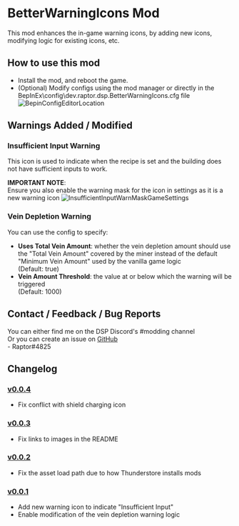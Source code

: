 # BetterWarningIcons Mod
This mod enhances the in-game warning icons, by adding new icons, modifying logic for existing icons, etc.    

## How to use this mod
* Install the mod, and reboot the game.
* (Optional) Modify configs using the mod manager or directly in the BepInEx\config\dev.raptor.dsp.BetterWarningIcons.cfg file
![BepinConfigEditorLocation](https://github.com/Velociraptor115/DSPMods/blob/main/BetterWarningIcons/Thunderstore/Docs/BepinConfigEditorLocation.png?raw=true)

## Warnings Added / Modified

### Insufficient Input Warning

This icon is used to indicate when the recipe is set and the building does not have sufficient inputs to work.

**IMPORTANT NOTE**:  
Ensure you also enable the warning mask for the icon in settings as it is a new warning icon
![InsufficientInputWarnMaskGameSettings](https://github.com/Velociraptor115/DSPMods/blob/main/BetterWarningIcons/Thunderstore/Docs/InsufficientInputWarnMaskGameSettings.png?raw=true)

### Vein Depletion Warning
You can use the config to specify:
* **Uses Total Vein Amount**: whether the vein depletion amount should use the "Total Vein Amount" covered by the miner instead of the default "Minimum Vein Amount" used by the vanilla game logic  
(Default: true)
* **Vein Amount Threshold**: the value at or below which the warning will be triggered  
(Default: 1000)
## Contact / Feedback / Bug Reports
You can either find me on the DSP Discord's #modding channel  
Or you can create an issue on [GitHub](https://github.com/Velociraptor115/DSPMods)  
\- Raptor#4825

## Changelog

### [v0.0.4](https://dsp.thunderstore.io/package/Raptor/BetterWarningIcons/0.0.4/)
* Fix conflict with shield charging icon

### [v0.0.3](https://dsp.thunderstore.io/package/Raptor/BetterWarningIcons/0.0.3/)
* Fix links to images in the README

### [v0.0.2](https://dsp.thunderstore.io/package/Raptor/BetterWarningIcons/0.0.2/)
* Fix the asset load path due to how Thunderstore installs mods

### [v0.0.1](https://dsp.thunderstore.io/package/Raptor/BetterWarningIcons/0.0.1/)

* Add new warning icon to indicate "Insufficient Input"
* Enable modification of the vein depletion warning logic